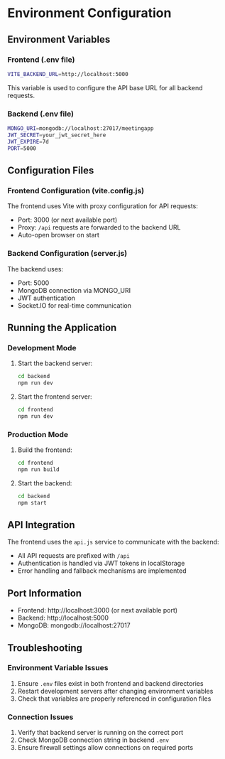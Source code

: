 # Environment Configuration

## Environment Variables

### Frontend (.env file)
```bash
VITE_BACKEND_URL=http://localhost:5000
```

This variable is used to configure the API base URL for all backend requests.

### Backend (.env file)
```bash
MONGO_URI=mongodb://localhost:27017/meetingapp
JWT_SECRET=your_jwt_secret_here
JWT_EXPIRE=7d
PORT=5000
```

## Configuration Files

### Frontend Configuration (vite.config.js)
The frontend uses Vite with proxy configuration for API requests:
- Port: 3000 (or next available port)
- Proxy: `/api` requests are forwarded to the backend URL
- Auto-open browser on start

### Backend Configuration (server.js)
The backend uses:
- Port: 5000
- MongoDB connection via MONGO_URI
- JWT authentication
- Socket.IO for real-time communication

## Running the Application

### Development Mode
1. Start the backend server:
   ```bash
   cd backend
   npm run dev
   ```

2. Start the frontend server:
   ```bash
   cd frontend
   npm run dev
   ```

### Production Mode
1. Build the frontend:
   ```bash
   cd frontend
   npm run build
   ```

2. Start the backend:
   ```bash
   cd backend
   npm start
   ```

## API Integration

The frontend uses the `api.js` service to communicate with the backend:
- All API requests are prefixed with `/api`
- Authentication is handled via JWT tokens in localStorage
- Error handling and fallback mechanisms are implemented

## Port Information
- Frontend: http://localhost:3000 (or next available port)
- Backend: http://localhost:5000
- MongoDB: mongodb://localhost:27017

## Troubleshooting

### Environment Variable Issues
1. Ensure `.env` files exist in both frontend and backend directories
2. Restart development servers after changing environment variables
3. Check that variables are properly referenced in configuration files

### Connection Issues
1. Verify that backend server is running on the correct port
2. Check MongoDB connection string in backend `.env`
3. Ensure firewall settings allow connections on required ports
